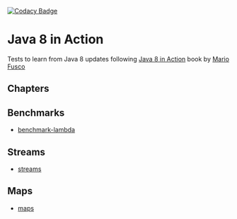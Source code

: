 [![Codacy Badge](https://api.codacy.com/project/badge/grade/b3ffd6f373a24cb188e135129359431d)](https://www.codacy.com/app/ricardogarfe/java-8-in-action)

Java 8 in Action
==================

Tests to learn from Java 8 updates following [Java 8 in Action](https://www.manning.com/books/java-8-in-action) book by [Mario Fusco](https://twitter.com/mariofusco)

Chapters
---------

Benchmarks
-----------

* [benchmark-lambda](benchmark-lambda)

Streams
--------

* [streams](streams)

Maps
-----

* [maps](maps)

